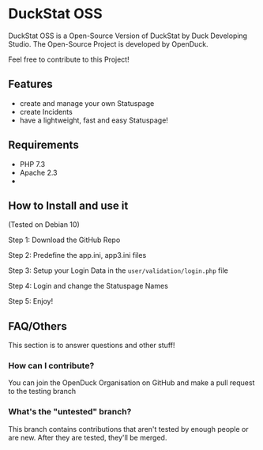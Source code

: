 # DuckStat OSS

DuckStat OSS is a Open-Source Version of DuckStat by Duck Developing Studio.
The Open-Source Project is developed by OpenDuck.

Feel free to contribute to this Project!

## Features

- create and manage your own Statuspage
- create Incidents
- have a lightweight, fast and easy Statuspage!

## Requirements

- PHP 7.3
- Apache 2.3
- 


## How to Install and use it
(Tested on Debian 10)

Step 1: Download the GitHub Repo

Step 2: Predefine the app.ini, app3.ini files

Step 3: Setup your Login Data in the `user/validation/login.php` file

Step 4: Login and change the Statuspage Names

Step 5: Enjoy!

## FAQ/Others

This section is to answer questions and other stuff!

### How can I contribute?

You can join the OpenDuck Organisation on GitHub and make a pull request to the testing branch

### What's the "untested" branch?

This branch contains contributions that aren't tested by enough people or are new. After they are tested, they'll be merged.